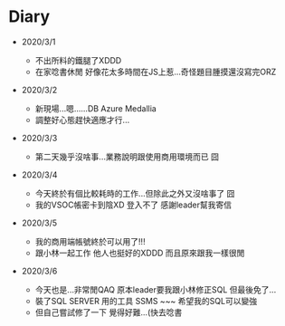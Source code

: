 # Diary

* 2020/3/1
  * 不出所料的鐵腿了XDDD
  * 在家唸書休閒 好像花太多時間在JS上惹...奇怪題目腫摸還沒寫完ORZ
  
* 2020/3/2
  * 新現場...嗯......DB Azure Medallia
  * 調整好心態趕快適應才行...
  
* 2020/3/3
  * 第二天幾乎沒啥事...業務說明跟使用商用環境而已 囧

* 2020/3/4
  * 今天終於有個比較耗時的工作...但除此之外又沒啥事了 囧
  * 我的VSOC帳密卡到陰XD 登入不了 感謝leader幫我寄信
  
* 2020/3/5
  * 我的商用端帳號終於可以用了!!!
  * 跟小林一起工作 他人也挺好的XDDD 而且原來跟我一樣很閒
  
* 2020/3/6
  * 今天也是...非常閒QAQ 原本leader要我跟小林修正SQL 但最後免了...
  * 裝了SQL SERVER 用的工具 SSMS ~~~ 希望我的SQL可以變強
  * 但自己嘗試修了一下 覺得好難...(快去唸書